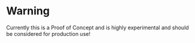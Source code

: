 
# Warning
Currently this is a Proof of Concept and is highly experimental and should be considered for production use!

